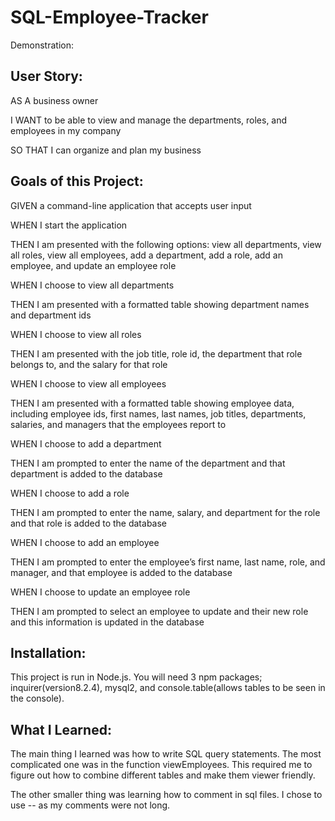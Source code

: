 # SQL-Employee-Tracker

Demonstration:

## User Story:

AS A business owner

I WANT to be able to view and manage the departments, roles, and employees in my company

SO THAT I can organize and plan my business

## Goals of this Project:

GIVEN a command-line application that accepts user input

WHEN I start the application

THEN I am presented with the following options: view all departments, view all roles, view all employees, add a department, add a role, add an employee, and update an employee role

WHEN I choose to view all departments

THEN I am presented with a formatted table showing department names and department ids

WHEN I choose to view all roles

THEN I am presented with the job title, role id, the department that role belongs to, and the salary for that role

WHEN I choose to view all employees

THEN I am presented with a formatted table showing employee data, including employee ids, first names, last names, job titles, departments, salaries, and managers that the employees report to

WHEN I choose to add a department

THEN I am prompted to enter the name of the department and that department is added to the database

WHEN I choose to add a role

THEN I am prompted to enter the name, salary, and department for the role and that role is added to the database

WHEN I choose to add an employee

THEN I am prompted to enter the employee’s first name, last name, role, and manager, and that employee is added to the database

WHEN I choose to update an employee role

THEN I am prompted to select an employee to update and their new role and this information is updated in the database

## Installation:

This project is run in Node.js. 
You will need 3 npm packages; inquirer(version8.2.4), mysql2, and console.table(allows tables to be seen in the console).

## What I Learned:

The main thing I learned was how to write SQL query statements. The most complicated one was in the function viewEmployees. This required me to figure out how to combine different tables and make them viewer friendly. 

The other smaller thing was learning how to comment in sql files. I chose to use -- as my comments were not long. 




